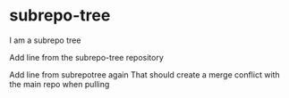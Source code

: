# subrepo-tree

I am a subrepo tree

Add line from the subrepo-tree repository

Add line from subrepotree again
That should create a merge conflict with the main repo when pulling
